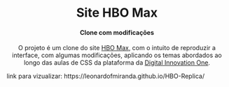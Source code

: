 <h1 align="center">Site HBO Max</h1>
<h4 align="center">Clone com modificações</h4>
<p align="center">
  O projeto é um clone do site <a href="https://www.hbomax.com/br/pt">HBO Max</a>, com o intuito de reproduzir a interface, com algumas modificações, aplicando os temas abordados ao longo das aulas de CSS da plataforma da <a href="https://dio.me">Digital Innovation One</a>.
</p>
link para vizualizar: https://leonardofmiranda.github.io/HBO-Replica/
